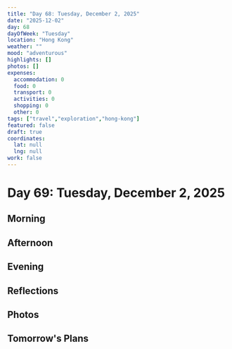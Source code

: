 ```yaml
---
title: "Day 68: Tuesday, December 2, 2025"
date: "2025-12-02"
day: 68
dayOfWeek: "Tuesday"
location: "Hong Kong"
weather: ""
mood: "adventurous"
highlights: []
photos: []
expenses:
  accommodation: 0
  food: 0
  transport: 0
  activities: 0
  shopping: 0
  other: 0
tags: ["travel","exploration","hong-kong"]
featured: false
draft: true
coordinates:
  lat: null
  lng: null
work: false
---
```

# Day 69: Tuesday, December 2, 2025

## Morning

## Afternoon

## Evening

## Reflections

## Photos

## Tomorrow's Plans
